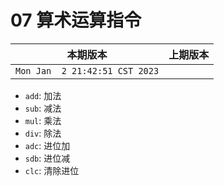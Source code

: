 # 07 算术运算指令

|本期版本|上期版本 
|:---:|:---:
`Mon Jan  2 21:42:51 CST 2023` |

* `add`: 加法
* `sub`: 减法
* `mul`: 乘法
* `div`: 除法
* `adc`: 进位加
* `sdb`: 进位减
* `clc`: 清除进位